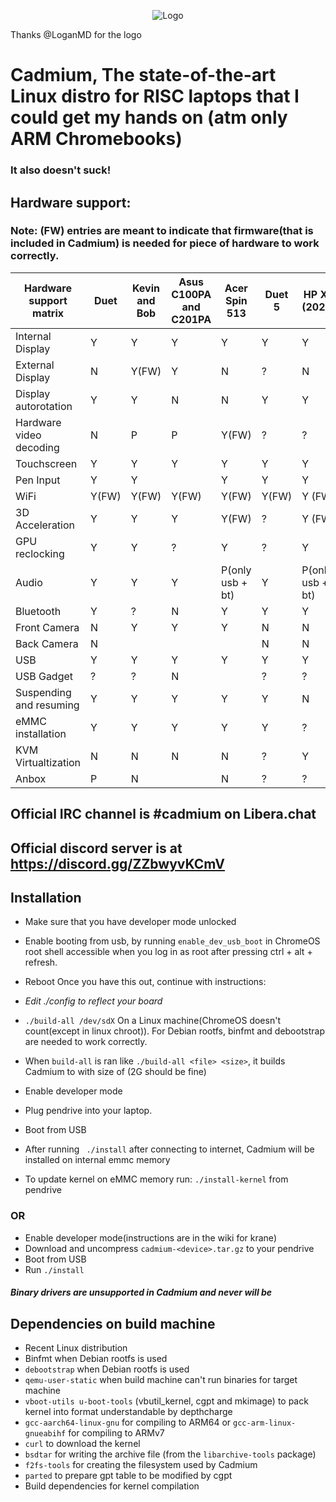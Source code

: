<p align="center"><img src="/pics/logo/cd_smol.png" alt="Logo" data-canonical-src="/pics/cd_smol.png"/></p>

Thanks @LoganMD for the logo

# Cadmium, The state-of-the-art Linux distro for RISC laptops that I could get my hands on (atm only ARM Chromebooks)
### It also doesn't suck!

## Hardware support:
### Note: (FW) entries are meant to indicate that firmware(that is included in Cadmium) is needed for piece of hardware to work correctly.
| Hardware support matrix      	| Duet		 	| Kevin and Bob	 	| Asus C100PA and C201PA	| Acer Spin 513		| Duet 5		| HP X2 (2021)		|Lenovo C or S 330			|
|-------------------------	|--------------------	|----------------	|-------------------------	|-----------------------|-----------------------|-----------------------|-----------------------			|
| Internal Display		| Y		   	| Y		 	| Y				| Y			| Y			| Y			|Y			| 
| External Display		| N			| Y(FW)			| Y				| N			| ?			| N			|N			| 
| Display autorotation    	| Y		    	| Y			| N				| N			| Y			| Y			|Y			| 
| Hardware video decoding	| N			| P			| P				| Y(FW)			| ?			| ?			|?			| 
| Touchscreen	    	  	| Y		    	| Y			| Y				| Y			| Y			| Y			|Y			| 
| Pen Input			| Y			| Y			| 				| Y			| Y			| Y			|?			| 
| WiFi		     	 	| Y(FW)			| Y(FW)	   		| Y(FW)				| Y(FW)			| Y(FW)			| Y (FW)		|Y(FW)			| 
| 3D Acceleration	  	| Y		    	| Y			| Y				| Y(FW)			| ?			| Y (FW)		|?			| 
| GPU reclocking		| Y			| Y			| ?				| Y			| ?			| Y			|?			|
| Audio		     		| Y			| Y			| Y				| P(only usb + bt)	| Y			| P(only usb + bt)	|Y			|
| Bluetooth		 	| Y		    	| ?			| N				| Y			| Y			| Y			|N			| 
| Front Camera			| N			| Y			| Y				| Y			| N			| N			|Y			| 
| Back Camera		    	| N		    	|		 	| 				|			| N			| N			|			| 
| USB				| Y		    	| Y			| Y				| Y			| Y			| Y			|Y			|
| USB Gadget			| ?		    	| ?			| N				| 			| ?			| ?			|Y			| 
| Suspending and resuming 	| Y		    	| Y			| Y				| Y			| Y			| N			|Y			| 
| eMMC installation		| Y		    	| Y			| Y				| Y			| Y			| ?			|Y			| 
| KVM Virtualtization		| N			| N			| N				| N			| ?			| Y			|?			| 
| Anbox				| P			| N			|				| N			| ?			| ?			|?			| 

## Official IRC channel is #cadmium on Libera.chat
## Official discord server is at https://discord.gg/ZZbwyvKCmV

## Installation
- Make sure that you have developer mode unlocked
- Enable booting from usb, by running ```enable_dev_usb_boot``` in ChromeOS root shell accessible when you log in as root after pressing ctrl + alt + refresh.
- Reboot
Once you have this out, continue with instructions:

- *Edit ./config to reflect your board*
- ``` ./build-all /dev/sdX ``` On a Linux machine(ChromeOS doesn't count(except in linux chroot)). For Debian rootfs, binfmt and debootstrap are needed to work correctly.
- When ```build-all``` is ran like ```./build-all <file> <size>```, it builds Cadmium to <file> with size of <size>(2G should be fine)
- Enable developer mode
- Plug pendrive into your laptop.
- Boot from USB
- After running ``` ./install``` after connecting to internet, Cadmium will be installed on internal emmc memory
- To update kernel on eMMC memory run: ```./install-kernel``` from pendrive

### OR
- Enable developer mode(instructions are in the wiki for krane)
- Download and uncompress ```cadmium-<device>.tar.gz``` to your pendrive
- Boot from USB
- Run ```./install```

#### *Binary drivers are unsupported in Cadmium and never will be*

## Dependencies on build machine
- Recent Linux distribution
- Binfmt when Debian rootfs is used
- ```debootstrap``` when Debian rootfs is used
- ```qemu-user-static``` when build machine can't run binaries for target machine
- ```vboot-utils u-boot-tools``` (vbutil_kernel, cgpt and mkimage) to pack kernel into format understandable by depthcharge
- ```gcc-aarch64-linux-gnu``` for compiling to ARM64 or ```gcc-arm-linux-gnueabihf``` for compiling to ARMv7
- ```curl``` to download the kernel
- ```bsdtar``` for writing the archive file (from the ```libarchive-tools``` package)
- ```f2fs-tools``` for creating the filesystem used by Cadmium
- ```parted``` to prepare gpt table to be modified by cgpt
- Build dependencies for kernel compilation
